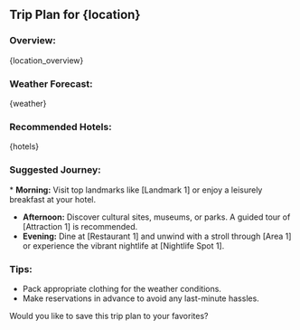 ## Trip Plan for {location}

### Overview:
{location_overview}

### Weather Forecast:
{weather}

### Recommended Hotels:
{hotels}

### Suggested Journey:
\* **Morning:** Visit top landmarks like [Landmark 1] or enjoy a leisurely breakfast at your hotel.
* **Afternoon:** Discover cultural sites, museums, or parks. A guided tour of [Attraction 1] is recommended.
* **Evening:** Dine at [Restaurant 1] and unwind with a stroll through [Area 1] or experience the vibrant nightlife at [Nightlife Spot 1].

### Tips:
- Pack appropriate clothing for the weather conditions.
- Make reservations in advance to avoid any last-minute hassles.

Would you like to save this trip plan to your favorites?

<!-- *Please make sure the response is friendly and conversational, using simple and clear language as if you’re chatting with a friend.* -->
